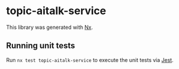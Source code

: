 # topic-aitalk-service

This library was generated with [Nx](https://nx.dev).

## Running unit tests

Run `nx test topic-aitalk-service` to execute the unit tests via [Jest](https://jestjs.io).
